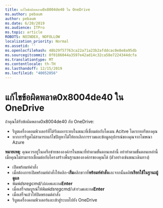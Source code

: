 ```yaml
---
title: แก้ไขข้อผิดพลาด0x8004de40 ใน OneDrive
ms.author: pebaum
author: pebaum
ms.date: 6/20/2019
ms.audience: ITPro
ms.topic: article
ROBOTS: NOINDEX, NOFOLLOW
localization_priority: Normal
ms.assetid: ''
ms.openlocfilehash: 48b29f57763ca22a71a23b2afddcac0e8e8a95db
ms.sourcegitcommit: 0f0186044a3597e42ad14c32ca58e7224344dcfa
ms.translationtype: MT
ms.contentlocale: th-TH
ms.lasthandoff: 12/15/2019
ms.locfileid: "40052056"
---
```

# <a name="fix-0x8004de40-error-in-onedrive"></a>แก้ไขข้อผิดพลาด0x8004de40 ใน OneDrive

ถ้าคุณได้รับข้อผิดพลาด0x8004de40 กับ OneDrive:

- รีบูตเครื่องคอมพิวเตอร์ที่ได้รับผลกระทบในขณะที่เชื่อมต่อกับโดเมน Acitve ไดเรกทอรีของคุณ
- หากการรีบูตไม่สามารถแก้ไขปัญหาได้ให้ยกเลิกการรวมและข้อมูลอุปกรณ์ของคุณจากโฆษณา Azure 

**หมายเหตุ**: คุณควรอยู่ในเครือข่ายขององค์กรในขณะที่ทำตามขั้นตอนเหล่านี้ อย่าทำตามขั้นตอนเหล่านี้เมื่อคุณไม่สามารถเชื่อมต่อกับโครงสร้างพื้นฐานขององค์กรของคุณได้ (ตัวอย่างเช่นขณะเดินทาง) 

- เปิดพร้อมท์คำสั่ง 
- เมื่อต้องการเปิดพร้อมท์คำสั่งให้คลิก-**เริ่ม**คลิกขวาที่**พร้อมท์คำสั่ง**และจากนั้นคลิ**กเรียกใช้ในฐานะผู้ดูแล**
- พิมพ์*dsregcmd/ปล่อย*และกด**Enter**
- เมื่อเสร็จสมบูรณ์ให้พิมพ์*dsregcmd/เข้าร่วม*และกด**Enter**
- เมื่อเสร็จแล้วให้ปิดพรอมต์คำสั่ง
- รีบูตเครื่องคอมพิวเตอร์และเข้าสู่ระบบไปยัง OneDrive